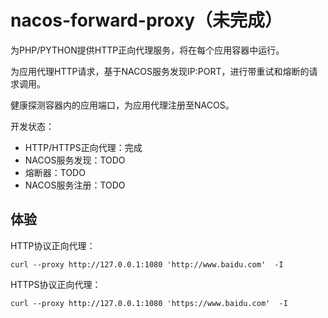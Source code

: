 # nacos-forward-proxy（未完成）

为PHP/PYTHON提供HTTP正向代理服务，将在每个应用容器中运行。

为应用代理HTTP请求，基于NACOS服务发现IP:PORT，进行带重试和熔断的请求调用。

健康探测容器内的应用端口，为应用代理注册至NACOS。

开发状态：

* HTTP/HTTPS正向代理：完成
* NACOS服务发现：TODO
* 熔断器：TODO
* NACOS服务注册：TODO

## 体验

HTTP协议正向代理：

```
curl --proxy http://127.0.0.1:1080 'http://www.baidu.com'  -I
```

HTTPS协议正向代理：

```
curl --proxy http://127.0.0.1:1080 'https://www.baidu.com'  -I
```